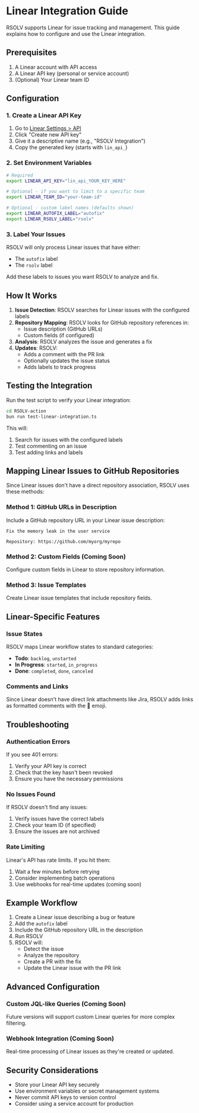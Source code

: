 # Linear Integration Guide

RSOLV supports Linear for issue tracking and management. This guide explains how to configure and use the Linear integration.

## Prerequisites

1. A Linear account with API access
2. A Linear API key (personal or service account)
3. (Optional) Your Linear team ID

## Configuration

### 1. Create a Linear API Key

1. Go to [Linear Settings > API](https://linear.app/settings/api)
2. Click "Create new API key"
3. Give it a descriptive name (e.g., "RSOLV Integration")
4. Copy the generated key (starts with `lin_api_`)

### 2. Set Environment Variables

```bash
# Required
export LINEAR_API_KEY="lin_api_YOUR_KEY_HERE"

# Optional - if you want to limit to a specific team
export LINEAR_TEAM_ID="your-team-id"

# Optional - custom label names (defaults shown)
export LINEAR_AUTOFIX_LABEL="autofix"
export LINEAR_RSOLV_LABEL="rsolv"
```

### 3. Label Your Issues

RSOLV will only process Linear issues that have either:
- The `autofix` label
- The `rsolv` label

Add these labels to issues you want RSOLV to analyze and fix.

## How It Works

1. **Issue Detection**: RSOLV searches for Linear issues with the configured labels
2. **Repository Mapping**: RSOLV looks for GitHub repository references in:
   - Issue description (GitHub URLs)
   - Custom fields (if configured)
3. **Analysis**: RSOLV analyzes the issue and generates a fix
4. **Updates**: RSOLV:
   - Adds a comment with the PR link
   - Optionally updates the issue status
   - Adds labels to track progress

## Testing the Integration

Run the test script to verify your Linear integration:

```bash
cd RSOLV-action
bun run test-linear-integration.ts
```

This will:
1. Search for issues with the configured labels
2. Test commenting on an issue
3. Test adding links and labels

## Mapping Linear Issues to GitHub Repositories

Since Linear issues don't have a direct repository association, RSOLV uses these methods:

### Method 1: GitHub URLs in Description

Include a GitHub repository URL in your Linear issue description:

```
Fix the memory leak in the user service

Repository: https://github.com/myorg/myrepo
```

### Method 2: Custom Fields (Coming Soon)

Configure custom fields in Linear to store repository information.

### Method 3: Issue Templates

Create Linear issue templates that include repository fields.

## Linear-Specific Features

### Issue States

RSOLV maps Linear workflow states to standard categories:
- **Todo**: `backlog`, `unstarted`
- **In Progress**: `started`, `in_progress`
- **Done**: `completed`, `done`, `canceled`

### Comments and Links

Since Linear doesn't have direct link attachments like Jira, RSOLV adds links as formatted comments with the 🔗 emoji.

## Troubleshooting

### Authentication Errors

If you see 401 errors:
1. Verify your API key is correct
2. Check that the key hasn't been revoked
3. Ensure you have the necessary permissions

### No Issues Found

If RSOLV doesn't find any issues:
1. Verify issues have the correct labels
2. Check your team ID (if specified)
3. Ensure the issues are not archived

### Rate Limiting

Linear's API has rate limits. If you hit them:
1. Wait a few minutes before retrying
2. Consider implementing batch operations
3. Use webhooks for real-time updates (coming soon)

## Example Workflow

1. Create a Linear issue describing a bug or feature
2. Add the `autofix` label
3. Include the GitHub repository URL in the description
4. Run RSOLV
5. RSOLV will:
   - Detect the issue
   - Analyze the repository
   - Create a PR with the fix
   - Update the Linear issue with the PR link

## Advanced Configuration

### Custom JQL-like Queries (Coming Soon)

Future versions will support custom Linear queries for more complex filtering.

### Webhook Integration (Coming Soon)

Real-time processing of Linear issues as they're created or updated.

## Security Considerations

- Store your Linear API key securely
- Use environment variables or secret management systems
- Never commit API keys to version control
- Consider using a service account for production